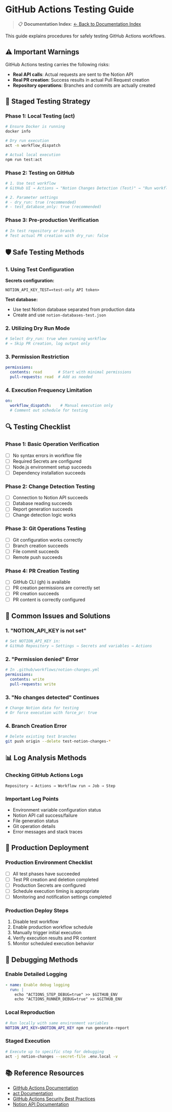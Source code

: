 # GitHub Actions Testing Guide

> 📋 **Documentation Index**: [← Back to Documentation Index](./README.md)

This guide explains procedures for safely testing GitHub Actions workflows.

## ⚠️ Important Warnings

GitHub Actions testing carries the following risks:
- **Real API calls**: Actual requests are sent to the Notion API
- **Real PR creation**: Success results in actual Pull Request creation
- **Repository operations**: Branches and commits are actually created

## 🧪 Staged Testing Strategy

### Phase 1: Local Testing (act)
```bash
# Ensure Docker is running
docker info

# Dry run execution
act -n workflow_dispatch

# Actual local execution
npm run test:act
```

### Phase 2: Testing on GitHub
```bash
# 1. Use test workflow
# GitHub UI → Actions → "Notion Changes Detection (Test)" → "Run workflow"

# 2. Parameter settings
# - dry_run: true (recommended)
# - test_database_only: true (recommended)
```

### Phase 3: Pre-production Verification
```bash
# In test repository or branch
# Test actual PR creation with dry_run: false
```

## 🛡️ Safe Testing Methods

### 1. Using Test Configuration

**Secrets configuration:**
```
NOTION_API_KEY_TEST=<test-only API token>
```

**Test database:**
- Use test Notion database separated from production data
- Create and use `notion-databases-test.json`

### 2. Utilizing Dry Run Mode

```yaml
# Select dry_run: true when running workflow
# → Skip PR creation, log output only
```

### 3. Permission Restriction

```yaml
permissions:
  contents: read       # Start with minimal permissions
  pull-requests: read  # Add as needed
```

### 4. Execution Frequency Limitation

```yaml
on:
  workflow_dispatch:    # Manual execution only
  # Comment out schedule for testing
```

## 🔍 Testing Checklist

### Phase 1: Basic Operation Verification
- [ ] No syntax errors in workflow file
- [ ] Required Secrets are configured
- [ ] Node.js environment setup succeeds
- [ ] Dependency installation succeeds

### Phase 2: Change Detection Testing
- [ ] Connection to Notion API succeeds
- [ ] Database reading succeeds
- [ ] Report generation succeeds
- [ ] Change detection logic works

### Phase 3: Git Operations Testing
- [ ] Git configuration works correctly
- [ ] Branch creation succeeds
- [ ] File commit succeeds
- [ ] Remote push succeeds

### Phase 4: PR Creation Testing
- [ ] GitHub CLI (gh) is available
- [ ] PR creation permissions are correctly set
- [ ] PR creation succeeds
- [ ] PR content is correctly configured

## 🐛 Common Issues and Solutions

### 1. "NOTION_API_KEY is not set"
```bash
# Set NOTION_API_KEY in:
# GitHub Repository → Settings → Secrets and variables → Actions
```

### 2. "Permission denied" Error
```yaml
# In .github/workflows/notion-changes.yml
permissions:
  contents: write
  pull-requests: write
```

### 3. "No changes detected" Continues
```bash
# Change Notion data for testing
# Or force execution with force_pr: true
```

### 4. Branch Creation Error
```bash
# Delete existing test branches
git push origin --delete test-notion-changes-*
```

## 📊 Log Analysis Methods

### Checking GitHub Actions Logs
```
Repository → Actions → Workflow run → Job → Step
```

### Important Log Points
- Environment variable configuration status
- Notion API call success/failure
- File generation status
- Git operation details
- Error messages and stack traces

## 🚀 Production Deployment

### Production Environment Checklist
- [ ] All test phases have succeeded
- [ ] Test PR creation and deletion completed
- [ ] Production Secrets are configured
- [ ] Schedule execution timing is appropriate
- [ ] Monitoring and notification settings completed

### Production Deploy Steps
1. Disable test workflow
2. Enable production workflow schedule
3. Manually trigger initial execution
4. Verify execution results and PR content
5. Monitor scheduled execution behavior

## 🔧 Debugging Methods

### Enable Detailed Logging
```yaml
- name: Enable debug logging
  run: |
    echo "ACTIONS_STEP_DEBUG=true" >> $GITHUB_ENV
    echo "ACTIONS_RUNNER_DEBUG=true" >> $GITHUB_ENV
```

### Local Reproduction
```bash
# Run locally with same environment variables
NOTION_API_KEY=$NOTION_API_KEY npm run generate-report
```

### Staged Execution
```bash
# Execute up to specific step for debugging
act -j notion-changes --secret-file .env.local -v
```

## 📚 Reference Resources

- [GitHub Actions Documentation](https://docs.github.com/en/actions)
- [act Documentation](https://nektosact.com/)
- [GitHub Actions Security Best Practices](https://docs.github.com/en/actions/security-guides/security-hardening-for-github-actions)
- [Notion API Documentation](https://developers.notion.com/)
